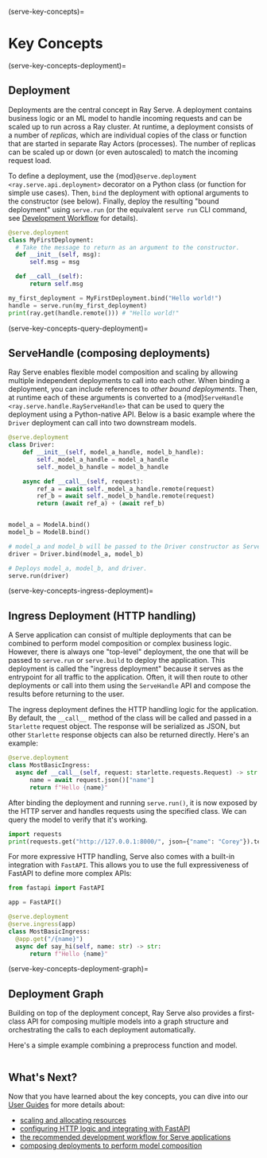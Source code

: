 (serve-key-concepts)=

# Key Concepts

(serve-key-concepts-deployment)=

## Deployment

Deployments are the central concept in Ray Serve.
A deployment contains business logic or an ML model to handle incoming requests and can be scaled up to run across a Ray cluster.
At runtime, a deployment consists of a number of *replicas*, which are individual copies of the class or function that are started in separate Ray Actors (processes).
The number of replicas can be scaled up or down (or even autoscaled) to match the incoming request load.

To define a deployment, use the {mod}`@serve.deployment <ray.serve.api.deployment>` decorator on a Python class (or function for simple use cases).
Then, `bind` the deployment with optional arguments to the constructor (see below).
Finally, deploy the resulting "bound deployment" using `serve.run` (or the equivalent `serve run` CLI command, see [Development Workflow](serve-dev-workflow) for details).

```python
@serve.deployment
class MyFirstDeployment:
  # Take the message to return as an argument to the constructor.
  def __init__(self, msg):
      self.msg = msg

  def __call__(self):
      return self.msg

my_first_deployment = MyFirstDeployment.bind("Hello world!")
handle = serve.run(my_first_deployment)
print(ray.get(handle.remote())) # "Hello world!"
```

(serve-key-concepts-query-deployment)=

## ServeHandle (composing deployments)

Ray Serve enables flexible model composition and scaling by allowing multiple independent deployments to call into each other.
When binding a deployment, you can include references to _other bound deployments_.
Then, at runtime each of these arguments is converted to a {mod}`ServeHandle <ray.serve.handle.RayServeHandle>` that can be used to query the deployment using a Python-native API.
Below is a basic example where the `Driver` deployment can call into two downstream models.

```python
@serve.deployment
class Driver:
    def __init__(self, model_a_handle, model_b_handle):
        self._model_a_handle = model_a_handle
        self._model_b_handle = model_b_handle

    async def __call__(self, request):
        ref_a = await self._model_a_handle.remote(request)
        ref_b = await self._model_b_handle.remote(request)
        return (await ref_a) + (await ref_b)


model_a = ModelA.bind()
model_b = ModelB.bind()

# model_a and model_b will be passed to the Driver constructor as ServeHandles.
driver = Driver.bind(model_a, model_b)

# Deploys model_a, model_b, and driver.
serve.run(driver)
```

(serve-key-concepts-ingress-deployment)=

## Ingress Deployment (HTTP handling)

A Serve application can consist of multiple deployments that can be combined to perform model composition or complex business logic.
However, there is always one "top-level" deployment, the one that will be passed to `serve.run` or `serve.build` to deploy the application.
This deployment is called the "ingress deployment" because it serves as the entrypoint for all traffic to the application.
Often, it will then route to other deployments or call into them using the `ServeHandle` API and compose the results before returning to the user.

The ingress deployment defines the HTTP handling logic for the application.
By default, the `__call__` method of the class will be called and passed in a `Starlette` request object.
The response will be serialized as JSON, but other `Starlette` response objects can also be returned directly.
Here's an example:

```python
@serve.deployment
class MostBasicIngress:
  async def __call__(self, request: starlette.requests.Request) -> str:
      name = await request.json()["name"]
      return f"Hello {name}"
```

After binding the deployment and running `serve.run()`, it is now exposed by the HTTP server and handles requests using the specified class.
We can query the model to verify that it's working.

```python
import requests
print(requests.get("http://127.0.0.1:8000/", json={"name": "Corey"}).text) # Hello Corey!
```

For more expressive HTTP handling, Serve also comes with a built-in integration with `FastAPI`.
This allows you to use the full expressiveness of FastAPI to define more complex APIs:

```python
from fastapi import FastAPI

app = FastAPI()

@serve.deployment
@serve.ingress(app)
class MostBasicIngress:
  @app.get("/{name}")
  async def say_hi(self, name: str) -> str:
      return f"Hello {name}"
```

(serve-key-concepts-deployment-graph)=

## Deployment Graph

Building on top of the deployment concept, Ray Serve also provides a first-class API for composing multiple models into a graph structure and orchestrating the calls to each deployment automatically.

Here's a simple example combining a preprocess function and model.

```{literalinclude} doc_code/key-concepts-deployment-graph.py
```

## What's Next?
Now that you have learned about the key concepts, you can dive into our [User Guides](user-guide) for more details about:
- [scaling and allocating resources](scaling-and-resource-allocation)
- [configuring HTTP logic and integrating with FastAPI](http-guide)
- [the recommended development workflow for Serve applications](dev-workflow)
- [composing deployments to perform model composition](model_composition)
